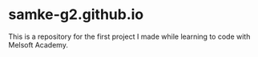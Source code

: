 # samke-g2.github.io
This is a repository for the first project I made while learning to code with Melsoft Academy.
